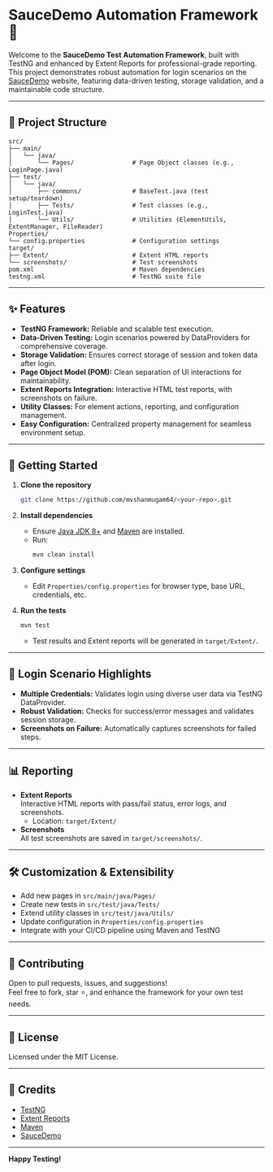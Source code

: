 # SauceDemo Automation Framework 🚀

Welcome to the **SauceDemo Test Automation Framework**, built with TestNG and enhanced by Extent Reports for professional-grade reporting.  
This project demonstrates robust automation for login scenarios on the [SauceDemo](https://www.saucedemo.com/) website, featuring data-driven testing, storage validation, and a maintainable code structure.

---

## 📁 Project Structure

```
src/
├── main/
│   └── java/
│       └── Pages/                # Page Object classes (e.g., LoginPage.java)
├── test/
│   └── java/
│       ├── commons/              # BaseTest.java (test setup/teardown)
│       ├── Tests/                # Test classes (e.g., LoginTest.java)
│       └── Utils/                # Utilities (ElementUtils, ExtentManager, FileReader)
Properties/
└── config.properties             # Configuration settings
target/
├── Extent/                       # Extent HTML reports
└── screenshots/                  # Test screenshots
pom.xml                           # Maven dependencies
testng.xml                        # TestNG suite file
```

---

## ✨ Features

- **TestNG Framework:** Reliable and scalable test execution.
- **Data-Driven Testing:** Login scenarios powered by DataProviders for comprehensive coverage.
- **Storage Validation:** Ensures correct storage of session and token data after login.
- **Page Object Model (POM):** Clean separation of UI interactions for maintainability.
- **Extent Reports Integration:** Interactive HTML test reports, with screenshots on failure.
- **Utility Classes:** For element actions, reporting, and configuration management.
- **Easy Configuration:** Centralized property management for seamless environment setup.

---

## 🚦 Getting Started

1. **Clone the repository**
   ```bash
   git clone https://github.com/mvshanmugam64/<your-repo>.git
   ```

2. **Install dependencies**
   - Ensure [Java JDK 8+](https://adoptopenjdk.net/) and [Maven](https://maven.apache.org/) are installed.
   - Run:
     ```bash
     mvn clean install
     ```

3. **Configure settings**
   - Edit `Properties/config.properties` for browser type, base URL, credentials, etc.

4. **Run the tests**
   ```bash
   mvn test
   ```
   - Test results and Extent reports will be generated in `target/Extent/`.

---

## 🔑 Login Scenario Highlights

- **Multiple Credentials:** Validates login using diverse user data via TestNG DataProvider.
- **Robust Validation:** Checks for success/error messages and validates session storage.
- **Screenshots on Failure:** Automatically captures screenshots for failed steps.

---

## 📊 Reporting

- **Extent Reports**  
  Interactive HTML reports with pass/fail status, error logs, and screenshots.
  - Location: `target/Extent/`
- **Screenshots**  
  All test screenshots are saved in `target/screenshots/`.

---

## 🛠️ Customization & Extensibility

- Add new pages in `src/main/java/Pages/`
- Create new tests in `src/test/java/Tests/`
- Extend utility classes in `src/test/java/Utils/`
- Update configuration in `Properties/config.properties`
- Integrate with your CI/CD pipeline using Maven and TestNG

---

## 🤝 Contributing

Open to pull requests, issues, and suggestions!  
Feel free to fork, star ⭐, and enhance the framework for your own test needs.

---

## 📄 License

Licensed under the MIT License.

---

## 🙏 Credits

- [TestNG](https://testng.org/)
- [Extent Reports](https://extentreports.com/)
- [Maven](https://maven.apache.org/)
- [SauceDemo](https://www.saucedemo.com/)

---

**Happy Testing!**
